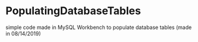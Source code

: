# PopulatingDatabaseTables
simple code made in MySQL Workbench to populate database tables (made in 08/14/2019)
